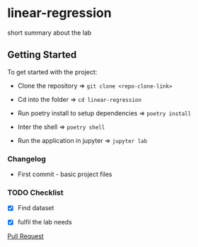 # linear-regression

short summary about the lab

## Getting Started

To get started with the project:

* Clone the repository =>  `git clone <repo-clone-link>`

* Cd into the folder =>  `cd linear-regression`

* Run poetry install to setup dependencies =>  `poetry install`

* Inter the shell =>  `poetry shell`

* Run the application in jupyter =>  `jupyter lab`

### Changelog

* First commit - basic project files

### TODO Checklist

- [X] Find dataset

- [x] fulfil the lab needs

[Pull Request](https://github.com/moh-ash96/linear-regression/pull/1)
